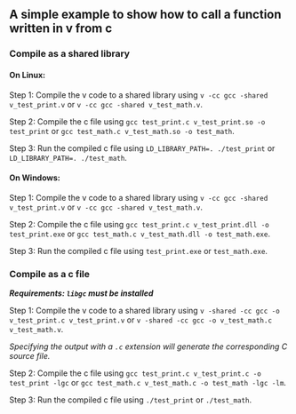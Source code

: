 ## A simple example to show how to call a function written in v from c

### Compile as a shared library

#### On Linux:

Step 1: Compile the v code to a shared library using `v -cc gcc -shared v_test_print.v` or
`v -cc gcc -shared v_test_math.v`.

Step 2: Compile the c file using `gcc test_print.c v_test_print.so -o test_print` or
`gcc test_math.c v_test_math.so -o test_math`.

Step 3: Run the compiled c file using `LD_LIBRARY_PATH=. ./test_print` or
`LD_LIBRARY_PATH=. ./test_math`.

#### On Windows:

Step 1: Compile the v code to a shared library using `v -cc gcc -shared v_test_print.v` or
`v -cc gcc -shared v_test_math.v`.

Step 2: Compile the c file using `gcc test_print.c v_test_print.dll -o test_print.exe` or
`gcc test_math.c v_test_math.dll -o test_math.exe`.

Step 3: Run the compiled c file using `test_print.exe` or `test_math.exe`.

### Compile as a c file

***Requirements: `libgc` must be installed***

Step 1: Compile the v code to a shared library using
`v -shared -cc gcc -o v_test_print.c v_test_print.v` or
`v -shared -cc gcc -o v_test_math.c v_test_math.v`.

*Specifying the output with a `.c` extension will generate the corresponding C source file.*

Step 2: Compile the c file using `gcc test_print.c v_test_print.c -o test_print -lgc` or
`gcc test_math.c v_test_math.c -o test_math -lgc -lm`.

Step 3: Run the compiled c file using `./test_print` or `./test_math`.
